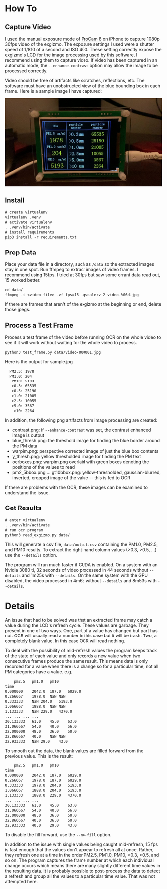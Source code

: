 # How To

## Capture Video

I used the manual exposure mode of [ProCam 8](https://apps.apple.com/in/app/procam-8/id730712409) on iPhone to capture 1080p 30fps video of the exgizmo. The exposure settings I used were a shutter speed of 1/810 of a second and ISO 400. These setting correctly expose the exgizmo's LCD for the image processing used by this software, I recommend using them to capture video. If video has been captured in an automatic mode, the `--enhance-contrast` option may allow the image to be processed correctly.

Video should be free of artifacts like scratches, reflections, etc. The software must have an unobstructed view of the blue bounding box in each frame. Here is a sample image I have captured:

![A sample image of the exgizmo](/assets/sample.jpg)

## Install
```
# create virtualenv
virtualenv .venv
# activate virtualenv
. .venv/bin/activate
# install requirements
pip3 install -r requirements.txt
```

## Prep Data

Place your data file in a directory, such as `/data` so the extracted images stay in one spot. Run ffmpeg to extract images of video frames. I recommend using 15fps. I tried at 30fps but saw some errant data read out, 15 worked better.

```
cd data/
ffmpeg -i <video file> -vf fps=15 -qscale:v 2 video-%06d.jpg
```

If there are frames that aren't of the exgizmo at the beginning or end, delete those jpegs.

## Process a Test Frame

Process a test frame of the video before running OCR on the whole video to see if it will work without waiting for the whole video to process.

```
python3 test_frame.py data/video-000001.jpg
```

Here is the output for sample.jpg
```
  PM2.5: 1978
  PM1.0: 204
   PM10: 5193
   >0.3: 65535
   >0.5: 25190
   >1.0: 21005
   >2.5: 10055
   >5.0: 3567
    >10: 2264
```

In addition, the following png artifacts from image processing are created:
* contrast.png: if `--enhance-contrast` was set, the contrast enhanced image is output
* blue_thresh.png: the threshold image for finding the blue border around the PM data
* warpim.png: perspective corrected image of just the blue box contents
* y_thresh.png: yellow thresholded image for finding the PM text
* ocrboxes.png: warpim.png overlaid with green boxes denoting the positions of the values to read
* pm2_5bbox.png ... gt10bbox.png: yellow-thresholded, gaussian-blurred, inverted, cropped image of the value -- this is fed to OCR

If there are problems with the OCR, these images can be examined to understand the issue.

## Get Results

```
# enter virtualenv
. .venv/bin/activate
# run ocr program
python3 read_exgizmo.py data/
```

This will generate a csv file, `data/output.csv` containing the PM1.0, PM2.5, and PM10 results. To extract the right-hand column values (>0.3, >0.5, ...) use the `--details` option.

The program will run much faster if CUDA is enabled. On a system with an Nvidia 3080 ti, 32 seconds of video processed in 44 seconds without `--details` and 1m25s with `--details`. On the same system with the GPU disabled, the video processed in 4m6s without `--details` and 8m53s with `--details`.

# Details

An issue that had to be solved was that an extracted frame may catch a value during the LCD's refresh cycle. These values are garbage. They present in one of two ways. One, part of a value has changed but part has not. OCR will usually read a number in this case but it will be trash. Two, a completely blank value. In this case OCR will read nothing.

To deal with the possibility of mid-refresh values the program keeps track of the state of each value and only records a new value when two consecutive frames produce the same result. This means data is only recorded for a value when there is a change so for a particular time, not all PM categories have a value. e.g.
```
	pm2.5	pm1.0	pm10
time			
0.000000	2042.0	187.0	6029.0
0.266667	1978.0	NaN	NaN
0.333333	NaN	204.0	5193.0
1.066667	1888.0	NaN	NaN
1.133333	NaN	229.0	4370.0
...	...	...	...
30.133333	61.0	45.0	63.0
31.066667	54.0	40.0	56.0
32.000000	48.0	36.0	50.0
32.866667	40.0	NaN	NaN
32.933333	NaN	29.0	43.0
```
To smooth out the data, the blank values are filled forward from the previous value. This is the result:
```
	pm2.5	pm1.0	pm10
time			
0.000000	2042.0	187.0	6029.0
0.266667	1978.0	187.0	6029.0
0.333333	1978.0	204.0	5193.0
1.066667	1888.0	204.0	5193.0
1.133333	1888.0	229.0	4370.0
...	...	...	...
30.133333	61.0	45.0	63.0
31.066667	54.0	40.0	56.0
32.000000	48.0	36.0	50.0
32.866667	40.0	36.0	50.0
32.933333	40.0	29.0	43.0
```

To disable the fill forward, use the `--no-fill` option.

In addition to the issue with single values being caught mid-refresh, 15 fps is fast enough that the values don't appear to refresh all at once. Rather, they refresh one at a time in the order PM2.5, PM1.0, PM10, >0.3, >0.5, and so on. The program captures the frame number at which each individual change occurs which means there are many slightly different time values in the resulting data. It is probably possible to post-process the data to detect a refresh and group all the values to a particular time value. That was not attempted here.

